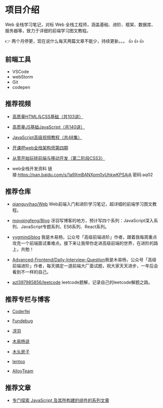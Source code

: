 # 项目介绍

Web 全栈学习笔记，对标 Web 全栈工程师，涵盖基础、进阶、框架、数据库、服务器等，致力于详细的前端学习图文教程。

:point_right: 两个月停更，现在说什么每天两篇文章不能少，持续更新。。。 :thumbsup: :thumbsup: :thumbsup:

## 前端工具

- VSCode
- webStorm
- Git
- codepen

## 推荐视频

* [高质量HTML与CSS基础（共103讲）](https://www.bilibili.com/video/av34069180)

* [高质量JS基础JavaScript（共140讲）](https://www.bilibili.com/video/av34087791)

* [JavaScript高级视频教程（共48集）](https://www.bilibili.com/video/av41708223)

* [开课吧web全栈架构师第四期](https://www.bilibili.com/video/av45459092)

* [从零开始玩转前端与移动开发（第二阶段CSS3）](https://www.bilibili.com/video/av15269197)

* web全栈开发资料 链接:https://pan.baidu.com/s/1a9XmBANXpm0yUhkwKPSAjA  密码:aq02

## 推荐仓库

* [qianguyihao/Web](https://github.com/qianguyihao/Web) Web前端入门和进阶学习笔记，超详细的前端学习图文教程。

* [mqyqingfeng/Blog](https://github.com/mqyqingfeng/Blog) 冴羽写博客的地方，预计写四个系列：JavaScript深入系列、JavaScript专题系列、ES6系列、React系列。

* [yygmind/blog](https://github.com/yygmind/blog) 我是木易杨，公众号「高级前端进阶」作者，跟着我每周重点攻克一个前端面试重难点。接下来让我带你走进高级前端的世界，在进阶的路上，共勉！

* [Advanced-Frontend/Daily-Interview-Question](https://github.com/Advanced-Frontend/Daily-Interview-Question)我是木易杨，公众号「高级前端进阶」作者，每天搞定一道前端大厂面试题，祝大家天天进步，一年后会看到不一样的自己。

* [azl397985856/leetcode](https://github.com/azl397985856/leetcode) leetcode题解，记录自己的leetcode解题之路。

## 推荐专栏与博客

* [Coderfei](https://juejin.im/user/5c13283de51d4512410edbfe/activities)

* [Fundebug](https://juejin.im/user/587d9f69b123db4d5e7ed9e3)

* [冴羽](https://juejin.im/user/58e4b9b261ff4b006b3227f4/posts)

* [木易杨说](https://juejin.im/user/56dea4aa7664bf00559f002d/posts)

* [木头房子](https://juejin.im/user/5920fb56a22b9d0058763513/posts)

* [lentoo](https://juejin.im/user/5b11e897f265da6e38191ac1/posts)

* [AlloyTeam](http://www.alloyteam.com/)

## 推荐文章

* [专门探索 JavaScript 及其所构建的组件的系列文章](https://segmentfault.com/a/1190000017352941)
